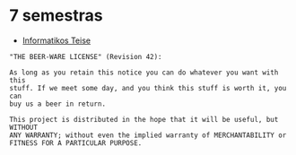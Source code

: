 # 7 semestras

- [Informatikos Teise](https://edriskus.github.io/7-semestras/Informatikos%20Teise/konspektas)

```none
"THE BEER-WARE LICENSE" (Revision 42):

As long as you retain this notice you can do whatever you want with this
stuff. If we meet some day, and you think this stuff is worth it, you can
buy us a beer in return.

This project is distributed in the hope that it will be useful, but WITHOUT
ANY WARRANTY; without even the implied warranty of MERCHANTABILITY or
FITNESS FOR A PARTICULAR PURPOSE.
```
